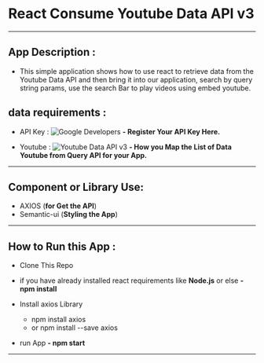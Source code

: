 # React Consume Youtube Data API v3
---------------------------------------------------------------------------

## App Description :
* This simple application shows how to use react to retrieve data from the Youtube Data API and then bring it into our application, search by query string params, use the search Bar to play videos using embed youtube.

## data requirements :
* API Key : ![Google Developers](https://console.developers.google.com)
  **- Register Your API Key Here.**

* Youtube : ![Youtube Data API v3](https://developers.google.com/youtube/v3/docs/search/list)
  **- How you Map the List of Data Youtube from Query API for your App.**

----------------------------------------------------------------------------

## Component or Library Use:

* AXIOS (**for Get the API**)
* Semantic-ui (**Styling the App**)

----------------------------------------------------------------------------

## How to Run this App :

* Clone This Repo
* if you have already installed react requirements like **Node.js** or else
  **- npm install**
  
* Install axios Library
  - npm install axios
  - or npm install --save axios

* run App
  **- npm start**

-----------------------------------------------------------------------------



